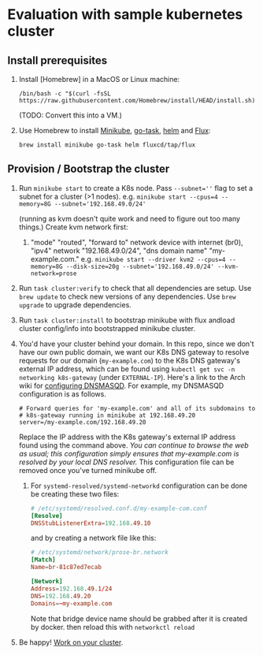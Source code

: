 # Evaluation with sample kubernetes cluster

## Install prerequisites

1. Install [Homebrew] in a MacOS or Linux machine:

   `/bin/bash -c "$(curl -fsSL https://raw.githubusercontent.com/Homebrew/install/HEAD/install.sh)`

   (TODO: Convert this into a VM.)

2. Use Homebrew to install [Minikube](https://formulae.brew.sh/formula/minikube), [go-task](https://taskfile.dev/installation/#homebrew), [helm](https://helm.sh/docs/intro/install/#from-homebrew-macos) and [Flux](https://fluxcd.io/flux/installation/#install-the-flux-cli):

   `brew install minikube go-task helm fluxcd/tap/flux`

## Provision / Bootstrap the cluster

1. Run `minikube start` to create a K8s node.
   Pass `--subnet=''` flag to set a subnet for a cluster (>1 nodes).
   e.g. `minikube start --cpus=4 --memory=8G --subnet='192.168.49.0/24'`

   (running as kvm doesn't quite work and need to figure out too many things.)
   Create kvm network first:
      1. "mode" "routed", "forward to" network device with internet (br0), "ipv4" network "192.168.49.0/24", "dns domain name" "my-example.com." 
   e.g. `minikube start --driver kvm2 --cpus=4 --memory=8G --disk-size=20g --subnet='192.168.49.0/24' --kvm-network=prose`

2. Run `task cluster:verify` to check that all dependencies are setup. Use `brew update` to check new versions of any dependencies. Use `brew upgrade` to upgrade dependencies.

3. Run `task cluster:install` to bootstrap minikube with flux andload cluster config/info into bootstrapped minikube cluster.

4. You'd have your cluster behind your domain. In this repo, since we don't have our own public domain, we want our K8s DNS gateway to resolve requests for our domain (`my-example.com`) to the K8s DNS gateway's external IP address, which can be found using `kubectl get svc -n networking k8s-gateway` (under `EXTERNAL-IP`). Here's a link to the Arch wiki for [configuring DNSMASQD](https://wiki.archlinux.org/title/NetworkManager#Custom_dnsmasq_configuration). For example, my DNSMASQD configuration is as follows.

   ```
   # Forward queries for 'my-example.com' and all of its subdomains to
   # k8s-gateway running in minikube at 192.168.49.20
   server=/my-example.com/192.168.49.20
   ```

   Replace the IP address with the K8s gateway's external IP address found using the command above. _You can continue to browse the web as usual; this configuration simply ensures that my-example.com is resolved by your local DNS resolver._ This configuration file can be removed once you've turned minikube off.

   1. For `systemd-resolved/systemd-networkd` configuration can be done be creating these two files:
      ```conf
      # /etc/systemd/resolved.conf.d/my-example-com.conf
      [Resolve]
      DNSStubListenerExtra=192.168.49.10
      ```
      and by creating a network file like this:
      ```conf
      # /etc/systemd/network/prose-br.network
      [Match]
      Name=br-81c87ed7ecab

      [Network]
      Address=192.168.49.1/24
      DNS=192.168.49.20
      Domains=~my-example.com
      ```
      Note that bridge device name should be grabbed after it is created by docker. then reload this with `networkctl reload`

5. Be happy! [Work on your cluster](../README.md#work-on-the-cluster).
